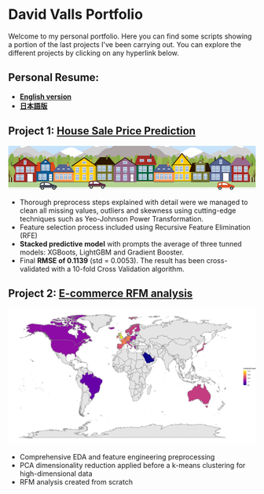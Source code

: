 # David Valls Portfolio
Welcome to my personal portfolio. Here you can find some scripts showing a portion of the last projects I've been carrying out. 
You can explore the different projects by clicking on any hyperlink below.

## Personal Resume:
* [**English version**](https://github.com/dvallslanaquera/python_projects/blob/master/images/David%20Valls%20Lan%C3%A0quera%20-%20Resume.pdf)
* [**日本語版**](https://github.com/dvallslanaquera/python_projects/blob/master/images/%E5%B1%A5%E6%AD%B4%E6%9B%B8%20-%20David%20Valls.pdf)
## Project 1: [House Sale Price Prediction](https://github.com/dvallslanaquera/house_sale_prediction/blob/master/House%20Prices%20(definitive%20edition).ipynb)
![](https://github.com/dvallslanaquera/python_projects/blob/master/images/housesbanner.png)
* Thorough preprocess steps explained with detail were we managed to clean all missing values, outliers and skewness using cutting-edge techniques such as Yeo-Johnson Power Transformation.
* Feature selection process included using Recursive Feature Elimination (RFE)
* **Stacked predictive model** with prompts the average of three tunned models: XGBoots, LightGBM and Gradient Booster.
* Final **RMSE of 0.1139** (std = 0.0053). The result has been cross-validated with a 10-fold Cross Validation algorithm.  

## Project 2: [E-commerce RFM analysis](https://github.com/dvallslanaquera/ecommerce_rfm/blob/master/e-commerce-clustering-rfm-analysis.ipynb)
![](https://github.com/dvallslanaquera/python_projects/blob/master/images/worldmappng.png)
* Comprehensive EDA and feature engineering preprocessing
* PCA dimensionality reduction applied before a k-means clustering for high-dimensional data
* RFM analysis created from scratch
